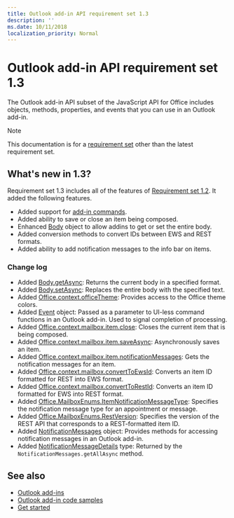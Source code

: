 ```yaml
---
title: Outlook add-in API requirement set 1.3
description: ''
ms.date: 10/11/2018
localization_priority: Normal
---
```


# Outlook add-in API requirement set 1.3

The Outlook add-in API subset of the JavaScript API for Office includes objects, methods, properties, and events that you can use in an Outlook add-in.

> [!NOTE]
> This documentation is for a [requirement set](/office/dev/add-ins/reference/requirement-sets/outlook-api-requirement-sets) other than the latest requirement set. 

## What's new in 1.3?

Requirement set 1.3 includes all of the features of [Requirement set 1.2](../requirement-set-1.2/outlook-requirement-set-1.2.md). It added the following features.

- Added support for [add-in commands](https://docs.microsoft.com/outlook/add-ins/add-in-commands-for-outlook).
- Added ability to save or close an item being composed.
- Enhanced [Body](/javascript/api/outlook_1_3/office.body) object to allow addins to get or set the entire body.
- Added conversion methods to convert IDs between EWS and REST formats.
- Added ability to add notification messages to the info bar on items.

### Change log

- Added [Body.getAsync](/javascript/api/outlook_1_3/office.body#getasync-coerciontype--options--callback-): Returns the current body in a specified format.
- Added [Body.setAsync](/javascript/api/outlook_1_3/office.body#setasync-data--options--callback-): Replaces the entire body with the specified text.
- Added [Office.context.officeTheme](office.context.md#officetheme-object): Provides access to the Office theme colors.
- Added [Event](/javascript/api/office/office.addincommands.event) object: Passed as a parameter to UI-less command functions in an Outlook add-in. Used to signal completion of processing.
- Added [Office.context.mailbox.item.close](office.context.mailbox.item.md#close): Closes the current item that is being composed.
- Added [Office.context.mailbox.item.saveAsync](office.context.mailbox.item.md#saveasyncoptions-callback): Asynchronously saves an item.
- Added [Office.context.mailbox.item.notificationMessages](office.context.mailbox.item.md#notificationmessages-notificationmessages): Gets the notification messages for an item.
- Added [Office.context.mailbox.convertToEwsId](office.context.mailbox.md#converttoewsiditemid-restversion--string): Converts an item ID formatted for REST into EWS format.
- Added [Office.context.mailbox.convertToRestId](office.context.mailbox.md#converttorestiditemid-restversion--string): Converts an item ID formatted for EWS into REST format.
- Added [Office.MailboxEnums.ItemNotificationMessageType](/javascript/api/outlook_1_3/office.mailboxenums.itemnotificationmessagetype): Specifies the notification message type for an appointment or message.
- Added [Office.MailboxEnums.RestVersion](/javascript/api/outlook_1_3/office.mailboxenums.restversion): Specifies the version of the REST API that corresponds to a REST-formatted item ID.
- Added [NotificationMessages](/javascript/api/outlook_1_3/office.notificationmessages) object: Provides methods for accessing notification messages in an Outlook add-in.
- Added [NotificationMessageDetails](/javascript/api/outlook_1_3/office.notificationmessagedetails) type: Returned by the `NotificationMessages.getAllAsync` method.

## See also

- [Outlook add-ins](https://docs.microsoft.com/outlook/add-ins/)
- [Outlook add-in code samples](https://developer.microsoft.com/outlook/gallery/?filterBy=Outlook,Samples,Add-ins)
- [Get started](https://docs.microsoft.com/outlook/add-ins/quick-start)
